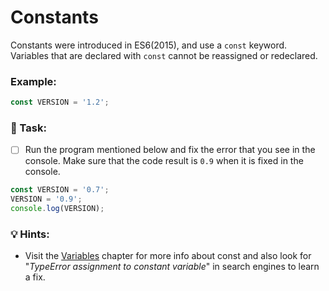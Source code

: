 # Constants

Constants were introduced in ES6(2015), and use a `const` keyword. Variables that are declared with `const` cannot be reassigned or redeclared.&#x20;

### Example:

```javascript
const VERSION = '1.2';
```

### 📝 Task:

* [ ] Run the program mentioned below and fix the error that you see in the console. Make sure that the code result is `0.9` when it is fixed in the console.

```javascript
const VERSION = '0.7';
VERSION = '0.9';
console.log(VERSION);
```

### 💡 Hints:

* Visit the  [Variables](../basics/variables.md) chapter for more info about const and also look for "_TypeError assignment to constant variable_" in search engines to learn a fix.&#x20;
